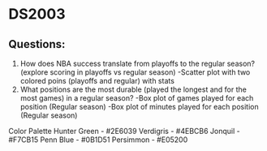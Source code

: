 # DS2003

## Questions:
1) How does NBA success translate from playoffs to the regular season? (explore scoring in playoffs vs regular season)
-Scatter plot with two colored poins (playoffs and regular) with stats
2) What positions are the most durable (played the longest and for the most games) in a regular season?
-Box plot of games played for each position (Regular season)
-Box plot of minutes played for each position (Regular season)

Color Palette
Hunter Green - #2E6039
Verdigris - #4EBCB6
Jonquil - #F7CB15
Penn Blue - #0B1D51
Persimmon - #E05200
